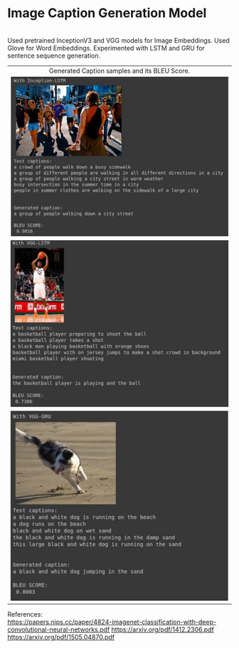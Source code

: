 # Image Caption Generation Model

</br>
Used pretrained InceptionV3 and VGG models for Image Embeddings.
Used Glove for Word Embeddings. Experimented with LSTM and GRU for sentence sequence generation.

<table >
<tr align='center'>
<td> Generated Caption samples and its BLEU Score.  </td>
</tr>
<tr>
<td><img src = '/examples/ex1.png'>
</tr>
<tr>
<td><img src = '/examples/ex2.png'>
</tr>
<tr>
<td><img src = '/examples/ex3.png'>
</tr>
</table>

References:</br>
https://papers.nips.cc/paper/4824-imagenet-classification-with-deep-convolutional-neural-networks.pdf
https://arxiv.org/pdf/1412.2306.pdf
https://arxiv.org/pdf/1505.04870.pdf

